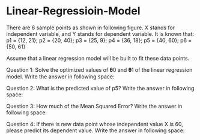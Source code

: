 # Linear-Regressioin-Model
There are 6 sample points as shown in following figure. 
X stands for independent variable, and Y stands for dependent variable. 
It is known that:
p1 = {12, 21}; p2 = {20, 40}; p3 = {25, 9}; 
p4 = {36, 18}; p5 = {40, 60}; p6 = {50, 61} 

Assume that a linear regression model will be built to fit these data points. 

Question 1:
Solve the optimized values of 𝛉0 and 𝛉1 of the linear regression model. 
Write the answer in following space:

Question 2:
What is the predicted value of p5? 
Write the answer in following space:

Question 3:
How much of the Mean Squared Error? 
Write the answer in following space:


Question 4:
If there is new data point whose independent value X is 60, please predict its dependent value. 
Write the answer in following space:
